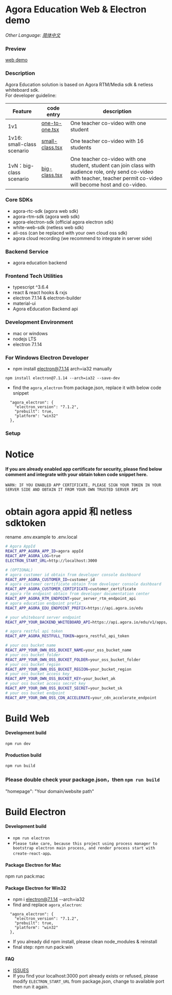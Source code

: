 # Agora Education Web & Electron demo  
*Other Language: [简体中文](README.zh.md)*

### Preview
  [web demo](https://solutions.agora.io/education/web/)

### Description
  Agora Education solution is based on Agora RTM/Media sdk & netless whiteboard sdk.  
  For developer guideline:

  |Feature|code entry|description|  
  | ---- | ----- | ----- |
  | 1v1 | [one-to-one.tsx](./src/pages/classroom/one-to-one.tsx) | One teacher co-video with one student |
  | 1v16: small-class scenario| [small-class.tsx](./src/pages/classroom/small-class.tsx) | One teacher co-video with 16 students |
  | 1vN：big-class scenario | [big-class.tsx](./src/pages/classroom/big-class.tsx) | One teacher co-video with one student, student can join class with audience role, only send co-video with teacher, teacher permit co-video will become host and co-video. |

### Core SDKs
  * agora-rtc-sdk (agora web sdk)
  * agora-rtm-sdk (agora web sdk)
  * agora-electron-sdk  (official agora electron sdk)
  * white-web-sdk (netless web sdk)
  * ali-oss (can be replaced with your own cloud oss sdk)
  * agora cloud recording (we recommend to integrate in server side)

### Backend Service  
  * agora education backend

### Frontend Tech Utilities
  * typescript ^3.6.4
  * react & react hooks & rxjs
  * electron 7.1.14 & electron-builder
  * material-ui
  * Agora eEducation Backend api


### Development Environment
  * mac or windows
  * nodejs LTS
  * electron 7.1.14

### For Windows Electron Developer
  * npm install electron@7.1.14 arch=ia32 manually  
  ```  
  npm install electron@7.1.14 --arch=ia32 --save-dev
  ```  
  * find the `agora_electron` from package.json, replace it with below code snippet  
  ```
    "agora_electron": {
      "electron_version": "7.1.2",
      "prebuilt": true,
      "platform": "win32"
    },
  ```  

### Setup

# Notice 
#### If you are already enabled app certificate for security, please find below comment and integrate with your obtain token code snippet here.
```
WARN: IF YOU ENABLED APP CERTIFICATE, PLEASE SIGN YOUR TOKEN IN YOUR SERVER SIDE AND OBTAIN IT FROM YOUR OWN TRUSTED SERVER API
```

# obtain agora appid 和 netless sdktoken
  rename .env.example to .env.local
```bash
# Agora AppId
REACT_APP_AGORA_APP_ID=agora appId
REACT_APP_AGORA_LOG=true
ELECTRON_START_URL=http://localhost:3000

# (OPTIONAL)
# agora customer id obtain from developer console dashboard
REACT_APP_AGORA_CUSTOMER_ID=customer_id
# agora customer certificate obtain from developer console dashboard
REACT_APP_AGORA_CUSTOMER_CERTIFICATE=customer_certificate
# agora rtm endpoint obtain from developer documentation center
REACT_APP_AGORA_RTM_ENDPOINT=your_server_rtm_endpoint_api
# agora education endpoint prefix
REACT_APP_AGORA_EDU_ENDPOINT_PREFIX=https://api.agora.io/edu

# your whiteboard server endpoint
REACT_APP_YOUR_BACKEND_WHITEBOARD_API=https://api.agora.io/edu/v1/apps/%app_id%/room/%room_id%/board

# agora restful api token
REACT_APP_AGORA_RESTFULL_TOKEN=agora_restful_api_token

# your oss bucket name
REACT_APP_YOUR_OWN_OSS_BUCKET_NAME=your_oss_bucket_name
# your oss bucket folder
REACT_APP_YOUR_OWN_OSS_BUCKET_FOLDER=your_oss_bucket_folder
# your oss bucket region
REACT_APP_YOUR_OWN_OSS_BUCKET_REGION=your_bucket_region
# your oss bucket access key
REACT_APP_YOUR_OWN_OSS_BUCKET_KEY=your_bucket_ak
# your oss bucket access secret key
REACT_APP_YOUR_OWN_OSS_BUCKET_SECRET=your_bucket_sk
# your oss bucket endpoint
REACT_APP_YOUR_OWN_OSS_CDN_ACCELERATE=your_cdn_accelerate_endpoint
```

# Build Web 

#### Development build
  `npm run dev`

#### Production build
  `npm run build`

### Please double check your package.json，then `npm run build`
  "homepage": "Your domain/website path"

# Build Electron

#### Development build
  * `npm run electron`  
  * `Please take care, because this project using process manager to bootstrap electron main process, and render process start with create-react-app。`  

#### Package Electron for Mac  
  npm run pack:mac  

#### Package Electron for Win32  
  * npm i electron@7.1.14 --arch=ia32  
  * find and replace `agora_electron`:  
  ```
    "agora_electron": {
      "electron_version": "7.1.2",
      "prebuilt": true,
      "platform": "win32"
    },
  ```    
  * If you already did npm install, please clean node_modules & reinstall  
  * final step: npm run pack:win   

#### FAQ
  * [ISSUES](https://github.com/AgoraIO-Usecase/eEducation/issues/new)  
  * If you find your localhost:3000 port already exists or refused, please modify `ELECTRON_START_URL` from package.json, change to available port then run it again.  
